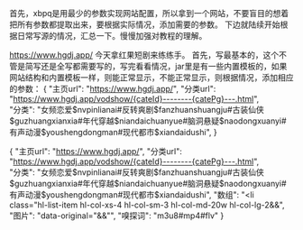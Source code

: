 首先，xbpq是用最少的参数实现网站配置，所以拿到一个网站，不要盲目的想着把所有参数都提取出来，要根据实际情况，添加需要的参数。
下边就陆续开始根据日常写源的情况，汇总一下。慢慢加强对教程的理解。

https://www.hgdj.app/  今天拿红果短剧来练练手。
首先，写最基本的，这个不管是简写还是全写都需要写的，写完看看情况，jar里是有一些内置模板的，如果网站结构和内置模板一样，则能正常显示，不能正常显示，则根据情况，添加相应的参数：
{
    "主页url": "https://www.hgdj.app/",
    "分类url": "https://www.hgdj.app/vodshow/{cateId}--------{catePg}---.html",	
    "分类": "女频恋爱$nvpinlianai#反转爽剧$fanzhuanshuangju#古装仙侠$guzhuangxianxia#年代穿越$niandaichuanyue#脑洞悬疑$naodongxuanyi#有声动漫$youshengdongman#现代都市$xiandaidushi",
  }
  
{
    "主页url": "https://www.hgdj.app/",
    "分类url": "https://www.hgdj.app/vodshow/{cateId}--------{catePg}---.html",	
    "分类": "女频恋爱$nvpinlianai#反转爽剧$fanzhuanshuangju#古装仙侠$guzhuangxianxia#年代穿越$niandaichuanyue#脑洞悬疑$naodongxuanyi#有声动漫$youshengdongman#现代都市$xiandaidushi",
    "数组": "<li class=\"hl-list-item hl-col-xs-4 hl-col-sm-3 hl-col-md-20w hl-col-lg-2&&</li>",
    "图片": "data-original=\"&&\"",
    "嗅探词": "m3u8#mp4#flv"
  }
